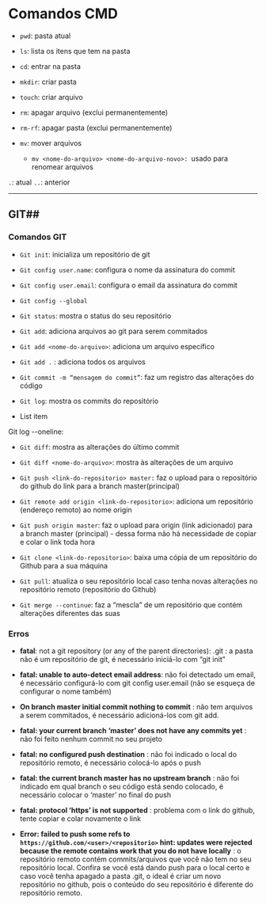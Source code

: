 # **Comandos CMD** #
- `pwd`: pasta atual

- `ls`: lista os itens que tem na pasta

- `cd`: entrar na pasta

- `mkdir`: criar pasta

- `touch`: criar arquivo

- `rm`: apagar arquivo (exclui permanentemente)

- `rm-rf`: apagar pasta (exclui permanentemente)

- `mv`: mover arquivos
    -  `mv <nome-do-arquivo> <nome-do-arquivo-novo>: `usado para renomear arquivos
    
    
`.`: atual
`..`: anterior


----------
## **GIT**##
### **Comandos GIT** ###

- `Git init`: inicializa um repositório de git

- `Git config user.name`: configura o nome da assinatura do commit

- `Git config user.email`: configura o email da assinatura do commit

- `Git config --global`

- `Git status`: mostra o status do seu repositório

- `Git add`: adiciona arquivos ao git para serem commitados

- `Git add <nome-do-arquivo>`: adiciona um arquivo específico

- `Git add .` : adiciona todos os arquivos

- `Git commit -m “mensagem do commit”`: faz um registro das alterações do código

- `Git log`: mostra os commits do repositório

    

 - List item

Git log --oneline:

- `Git diff`: mostra as alterações do último commit

- `Git diff <nome-do-arquivo>`: mostra às alterações de um arquivo

- `Git push <link-do-repositorio> master:` faz o upload para o repositório do github do link para a branch master(principal)

- `Git remote add origin <link-do-repositorio>`: adiciona um repositório (endereço remoto) ao nome origin

- `Git push origin master`: faz o upload para origin (link adicionado) para a branch master (principal) - dessa forma não há necessidade de copiar e colar o link toda hora

- `Git clone <link-do-repositorio>`: baixa uma cópia de um repositório do Github para a sua máquina

- `Git pull`: atualiza o seu repositório local caso tenha novas alterações no repositório remoto (repositório do Github)

- `Git merge --continue`: faz a “mescla” de um repositório que contém alterações diferentes das suas


### **Erros** ###
- **fatal**: not a git repository (or any of the parent directories): .git : a pasta não é um repositório de git, é necessário iniciá-lo com “git init”

- **fatal: unable to auto-detect email address**: não foi detectado um email, é necessário configurá-lo com git config user.email (não se esqueça de configurar o nome também)

- **On branch master initial commit nothing to commit** : não tem arquivos a serem commitados, é necessário adicioná-los com git add.

- **fatal: your current branch ‘master’ does not have any commits yet** : não foi feito nenhum commit no seu projeto

- **fatal: no configured push destination​** : não foi indicado o local do repositório remoto, é necessário colocá-lo após o push

- **fatal: the current branch master has no upstream branch** : não foi indicado em qual branch o seu código está sendo colocado, é
necessário colocar o ‘master’ no final do push

- **fatal: protocol ‘https’ is not supported** : problema com o link do github, tente copiar e colar novamente o link

- **Error: failed to push some refs to `https://github.com/<user>/<repositorio>` hint: updates were rejected because the remote contains work that you do not have locally** : o repositório remoto contém commits/arquivos que você não tem no seu repositório local. Confira se você está dando push para o local certo e caso você tenha apagado a pasta .git, o ideal é criar um novo repositório no github, pois o conteúdo do seu repositório é diferente do repositório remoto.
